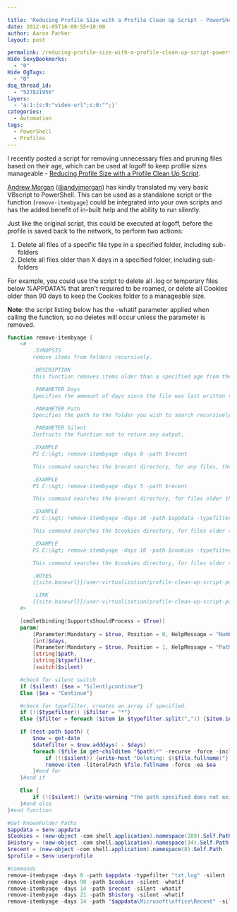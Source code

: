 ```yaml
---

title: 'Reducing Profile Size with a Profile Clean Up Script - PowerShell Edition'
date: 2012-01-05T16:09:55+10:00
author: Aaron Parker
layout: post

permalink: /reducing-profile-size-with-a-profile-clean-up-script-powershell-edition/
Hide SexyBookmarks:
  - "0"
Hide OgTags:
  - "0"
dsq_thread_id:
  - "527821956"
layers:
  - 'a:1:{s:9:"video-url";s:0:"";}'
categories:
  - Automation
tags:
  - PowerShell
  - Profiles
---
```

I recently posted a script for removing unnecessary files and pruning files based on their age, which can be used at logoff to keep profile sizes manageable - [Reducing Profile Size with a Profile Clean Up Script]({{site.baseurl}}/user-virtualization/profile-clean-up-script/).

[Andrew Morgan](http://andrewmorgan.ie/about-2/) ([@andyjmorgan](http://twitter.com/andyjmorgan)) has kindly translated my very basic VBscript to PowerShell. This can be used as a standalone script or the function (`remove-itembyage`) could be integrated into your own scripts and has the added benefit of in-built help and the ability to run silently.

Just like the original script, this could be executed at logoff, before the profile is saved back to the network, to perform two actions:

  1. Delete all files of a specific file type in a specified folder, including sub-folders
  2. Delete all files older than X days in a specified folder, including sub-folders

For example, you could use the script to delete all .log or temporary files below %APPDATA% that aren't required to be roamed, or delete all Cookies older than 90 days to keep the Cookies folder to a manageable size.

**Note**: the script listing below has the -whatif parameter applied when calling the function, so no deletes will occur unless the parameter is removed.

```powershell
function remove-itembyage {
    <#
        .SYNOPSIS
        remove items from folders recursively.

        .DESCRIPTION
        this function removes items older than a specified age from the target folder

        .PARAMETER Days
        Specifies the ammount of days since the file was last written to you wish to filter on.

        .PARAMETER Path
        Specifies the path to the folder you wish to search recursively.

        .PARAMETER Silent
        Instructs the function not to return any output.

        .EXAMPLE
        PS C:\&gt; remove-itembyage -days 0 -path $recent

        This command searches the $recent directory, for any files, then deletes them.

        .EXAMPLE
        PS C:\&gt; remove-itembyage -days 5 -path $recent

        This command searches the $recent directory, for files older than 5 days, then deletes them.

        .EXAMPLE
        PS C:\&gt; remove-itembyage -days 10 -path $appdata -typefilter "txt,log"

        This command searches the $cookies directory, for files older than 10 days and end with txt or log extensions, then deletes them.

        .EXAMPLE
        PS C:\&gt; remove-itembyage -days 10 -path $cookies -typefilter "txt,log" -silent

        This command searches the $cookies directory, for files older than 10 days and end with txt or log extensions, then deletes them without a report.

        .NOTES
        {{site.baseurl}}/user-virtualization/profile-clean-up-script-powershell-edition/ for support information.

        .LINK
        {{site.baseurl}}/user-virtualization/profile-clean-up-script-powershell-edition/
    #>

    [cmdletbinding(SupportsShouldProcess = $True)]
    param(
        [Parameter(Mandatory = $true, Position = 0, HelpMessage = "Number of days to filter by, E.G. ""14""")]
        [int]$days,
        [Parameter(Mandatory = $true, Position = 1, HelpMessage = "Path to files you wish to delete")]
        [string]$path,
        [string]$typefilter,
        [switch]$silent)

    #check for silent switch
    if ($silent) {$ea = "Silentlycontinue"}
    Else {$ea = "Continue"}

    #check for typefilter, creates an array if specified.
    if (!($typefilter)) {$filter = "*"}
    Else {$filter = foreach ($item in $typefilter.split(",")) {$item.insert(0, "*.")}}

    if (test-path $path) {
        $now = get-date
        $datefilter = $now.adddays( - $days)
        foreach ($file in get-childitem "$path\*" -recurse -force -include $filter | where {$_.PSIsContainer -eq $false -and $_.lastwritetime -le $datefilter -and $_.name -ne "desktop.ini"}) {
            if (!($silent)) {write-host "Deleting: $($file.fullname)"}
            remove-item -literalPath $file.fullname -force -ea $ea
        }#end for
    }#end if

    Else {
        if (!($silent)) {write-warning "the path specified does not exist! ($path)"}
    }#end else
}#end function

#Get KnownFolder Paths
$appdata = $env:appdata
$Cookies = (new-object -com shell.application).namespace(289).Self.Path
$History = (new-object -com shell.application).namespace(34).Self.Path
$recent = (new-object -com shell.application).namespace(8).Self.Path
$profile = $env:userprofile

#commands
remove-itembyage -days 0 -path $appdata -typefilter "txt,log" -silent -whatif
remove-itembyage -days 90 -path $cookies -silent -whatif
remove-itembyage -days 14 -path $recent -silent -whatif
remove-itembyage -days 21 -path $history -silent -whatif
remove-itembyage -days 14 -path "$appdata\Microsoft\office\Recent" -silent -whatif
```

